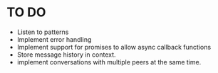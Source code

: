 # TO DO

- Listen to patterns
- Implement error handling
- Implement support for promises to allow async callback functions
- Store message history in context.
- implement conversations with multiple peers at the same time.

